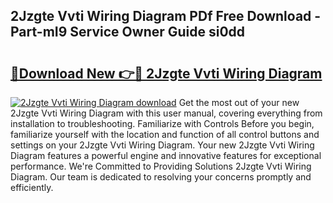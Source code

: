 ## 2Jzgte Vvti Wiring Diagram PDf Free Download - Part-mI9 Service Owner Guide si0dd

# <h2><a href="http://dfnb6b.blite.top/?on=2Jzgte+Vvti+Wiring+Diagram">🔗Download New 👉🔴 2Jzgte Vvti Wiring Diagram</a></h2>

[![2Jzgte Vvti Wiring Diagram download](https://i.imgur.com/lujVjoI.png)](http://dfnb6b.blite.top/?on=2Jzgte+Vvti+Wiring+Diagram)
Get the most out of your new 2Jzgte Vvti Wiring Diagram with this user manual, covering everything from installation to troubleshooting. Familiarize with Controls Before you begin, familiarize yourself with the location and function of all control buttons and settings on your 2Jzgte Vvti Wiring Diagram. Your new 2Jzgte Vvti Wiring Diagram features a powerful engine and innovative features for exceptional performance. We're Committed to Providing Solutions 2Jzgte Vvti Wiring Diagram. Our team is dedicated to resolving your concerns promptly and efficiently.
